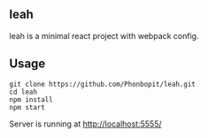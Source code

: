 leah
---

leah is a minimal react project with webpack config.

## Usage

```
git clone https://github.com/Phonbopit/leah.git
cd leah
npm install
npm start
```

Server is running at [http://localhost:5555/](http://localhost:5555/)
